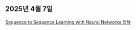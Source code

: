 ## 2025년 4월 7일

[Sequence to Sequence Learning with Neural Networks 리뷰](https://velog.io/@heoneyzi/Sequence-to-Sequence-Learning-with-Neural-Networks-리뷰)